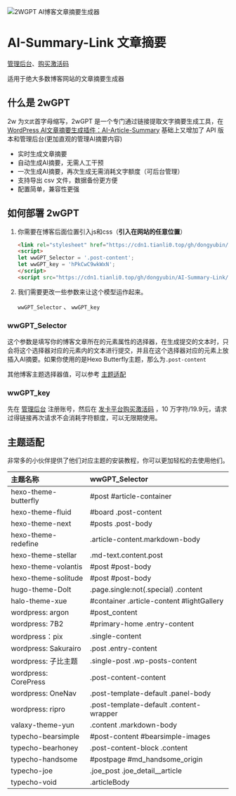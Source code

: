 ![2WGPT AI博客文章摘要生成器](https://usacdn.wangdu.site/file/blog-cdn/WP-CDN-02/2024/202407041028545.png)

# AI-Summary-Link 文章摘要

[管理后台](https://www.wangdu.site/wp-login.php?action=register)、[购买激活码](https://fk.wwkejishe.top/buy/16)

适用于绝大多数博客网站的文章摘要生成器

## 什么是 2wGPT

2w 为`文武`首字母缩写，2wGPT 是一个专门通过链接提取文字摘要生成工具，在 [WordPress AI文章摘要生成插件：AI-Article-Summary](https://www.wangdu.site/course/2075.html) 基础上又增加了 API 版本和管理后台(更加直观的管理AI摘要内容)

- 实时生成文章摘要
- 自动生成AI摘要，无需人工干预
- 一次生成AI摘要，再次生成无需消耗文字额度（可后台管理）
- 支持导出 csv 文件，数据备份更方便
- 配置简单，兼容性更强

## 如何部署 2wGPT

1. 你需要在博客后面位置引入js和css（**引入在网站的任意位置**）

   ```html
   <link rel="stylesheet" href="https://cdn1.tianli0.top/gh/dongyubin/AI-Summary-Link/2wGPT.css">
   <script>
   let wwGPT_Selector = '.post-content';
   let wwGPT_key = 'hPkCwC9wkWxN';
   </script>
   <script src="https://cdn1.tianli0.top/gh/dongyubin/AI-Summary-Link/2wGPT.js"></script>
   ```

2. 我们需要更改一些参数来让这个模型运作起来。

   `wwGPT_Selector` 、 `wwGPT_key`

### wwGPT_Selector

这个参数是填写你的博客文章所在的元素属性的选择器，在生成提交的文本时，只会将这个选择器对应的元素内的文本进行提交，并且在这个选择器对应的元素上放插入AI摘要。如果你使用的是Hexo Butterfly主题，那么为`.post-content`

其他博客主题选择器值，可以参考 [主题适配](#主题适配)

### wwGPT_key

先在 [管理后台](https://www.wangdu.site/wp-login.php?action=register) 注册账号，然后在 [发卡平台购买激活码](https://fk.wwkejishe.top/buy/16) ，10 万字符/19.9元，请求过得链接再次请求不会消耗字符额度，可以无限期使用。

## 主题适配

非常多的小伙伴提供了他们对应主题的安装教程，你可以更加轻松的去使用他们。

| 主题名称             | wwGPT_Selector                            |
| :------------------- | :---------------------------------------- |
| hexo-theme-butterfly | #post #article-container                  |
| hexo-theme-fluid     | #board .post-content                      |
| hexo-theme-next      | #posts .post-body                         |
| hexo-theme-redefine  | .article-content.markdown-body            |
| hexo-theme-stellar   | .md-text.content.post                     |
| hexo-theme-volantis  | #post #post-body                          |
| hexo-theme-solitude  | #post #post-body                          |
| hugo-theme-DoIt      | .page.single:not(.special) .content       |
| halo-theme-xue       | #container .article-content #lightGallery |
| wordpress: argon     | #post_content                             |
| wordpress: 7B2       | #primary-home .entry-content              |
| wordpress：pix       | .single-content                           |
| wordpress: Sakurairo | .post .entry-content                      |
| wordpress: 子比主题  | .single-post .wp-posts-content            |
| wordpress: CorePress | .post-content-content                     |
| wordpress: OneNav    | .post-template-default .panel-body        |
| wordpress: ripro     | .post-template-default .content-wrapper   |
| valaxy-theme-yun     | .content .markdown-body                   |
| typecho-bearsimple   | #post-content #bearsimple-images          |
| typecho-bearhoney    | .post-content-block .content              |
| typecho-handsome     | #postpage #md_handsome_origin             |
| typecho-joe          | .joe_post .joe_detail__article            |
| typecho-void         | .articleBody                              |
